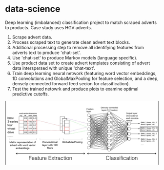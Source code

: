 # data-science
Deep learning (imbalanced) classification project to match scraped adverts to products. Case study uses HGV adverts.

1) Scrape advert data.
2) Process scraped text to generate clean advert text blocks.
3) Additional processing step to remove all identifying features from adverts text to produce 'chat-set'.
4) Use 'chat-set' to produce Markov models (language specific).
5) Use product data set to create advert templates consisting of advert data interspersed with unique 'chat-text'.
6) Train deep learning neural network (featuring word vector embeddings, 1D convolutions and GlobalMaxPooling for feature selection, and a deep, densely connected forward feed secion for classification).
7) Test the trained netowrk and produce plots to examine optimal predictive cutoffs.

![](images/dl.jpg)

